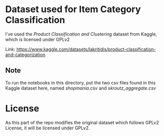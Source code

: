 # Dataset used for Item Category Classification

I've used the _Product Classification and Clustering_ dataset from Kaggle, which is licensed under GPLv2

Link: https://www.kaggle.com/datasets/lakritidis/product-classification-and-categorization

## Note
To run the notebooks in this directory, put the two csv files found in this Kaggle dataset here, named _shopmania.csv_ and _skroutz_aggregate.csv_

# License
As this part of the repo modifies the original dataset which follows GPLv2 License, it will be licensed under GPLv2.
